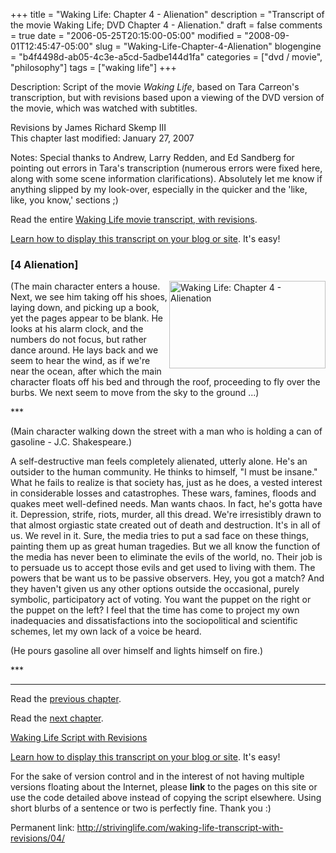 +++
title = "Waking Life: Chapter 4 - Alienation"
description = "Transcript of the movie Waking Life; DVD Chapter 4 - Alienation."
draft = false
comments = true
date = "2006-05-25T20:15:00-05:00"
modified = "2008-09-01T12:45:47-05:00"
slug = "Waking-Life-Chapter-4-Alienation"
blogengine = "b4f4498d-ab05-4c3e-a5cd-5adbe144d1fa"
categories = ["dvd / movie", "philosophy"]
tags = ["waking life"]
+++

<div class="WPArticleInfo">
<p>
Description: Script of the movie <em>Waking Life</em>, based on Tara Carreon&#39;s transcription, but with revisions based upon a viewing of the DVD version of the movie, which was watched with subtitles. 
</p>
<p>
Revisions by James Richard Skemp III<br />
This chapter last modified: January 27, 2007 
</p>
<p>
Notes: Special thanks to Andrew, Larry Redden, and Ed Sandberg for pointing out errors in Tara&#39;s transcription (numerous errors were fixed here, along with some scene information clarifications). Absolutely let me know if anything slipped by my look-over, especially in the quicker and the &#39;like, like, you know,&#39; sections ;) 
</p>
<p>
Read the entire <a href="/waking-life-transcript-with-revisions/">Waking Life movie transcript, with revisions</a>. 
</p>
<p>
<a href="/words/post/Display-parts-of-the-Waking-Life-Transcript-on-your-site.aspx">Learn how to display this transcript on your blog or site</a>. It&#39;s easy! 
</p>
</div>
<h3 class="waking_life_chapter">[<a id="four" name="four" title="four"></a>4 Alienation] </h3>
<p>
<a href="/files/images/WakingLife/WakingLife_04_1.jpg" onclick="window.open(this.href);return false;"><img src="/files/images/WakingLife/WakingLife_04_1_t.jpg" alt="Waking Life: Chapter 4 - Alienation" width="250" height="140" align="right" /></a>(The main character enters a house. Next, we see him taking off his shoes, laying down, and picking up a book, yet the pages appear to be blank. He looks at his alarm clock, and the numbers do not focus, but rather dance around. He lays back and we seem to hear the wind, as if we&#39;re near the ocean, after which the main character floats off his bed and through the roof, proceeding to fly over the burbs. We next seem to move from the sky to the ground ...) 
</p>
<p>
*** 
</p>
<p>
(Main character walking down the street with a man who is holding a can of gasoline - J.C. Shakespeare.)
</p>
<p>
A self-destructive man feels completely alienated, utterly alone. He&#39;s an outsider to the human community. He thinks to himself, &quot;I must be insane.&quot; What he fails to realize is that society has, just as he does, a vested interest in considerable losses and catastrophes. These wars, famines, floods and quakes meet well-defined needs. Man wants chaos. In fact, he&#39;s gotta have it. Depression, strife, riots, murder, all this dread. We&#39;re irresistibly drawn to that almost orgiastic state created out of death and destruction. It&#39;s in all of us. We revel in it. Sure, the media tries to put a sad face on these things, painting them up as great human tragedies. But we all know the function of the media has never been to eliminate the evils of the world, no. Their job is to persuade us to accept those evils and get used to living with them. The powers that be want us to be passive observers. Hey, you got a match? And they haven&#39;t given us any other options outside the occasional, purely symbolic, participatory act of voting. You want the puppet on the right or the puppet on the left? I feel that the time has come to project my own inadequacies and dissatisfactions into the sociopolitical and scientific schemes, let my own lack of a voice be heard. 
</p>
<p>
(He pours gasoline all over himself and lights himself on fire.) 
</p>
<p>
*** 
</p>
<hr />
<p>
Read the <a href="/waking-life-transcript-with-revisions/03/">previous chapter</a>. 
</p>
<p>
Read the <a href="/waking-life-transcript-with-revisions/05/">next chapter</a>. 
</p>
<p>
<a href="/waking-life-transcript-with-revisions/">Waking Life Script with Revisions</a> 
</p>
<div class="tip">
<p>
<a href="/words/post/Display-parts-of-the-Waking-Life-Transcript-on-your-site.aspx">Learn how to display this transcript on your blog or site</a>. It&#39;s easy! 
</p>
<p>
For the sake of version control and in the interest of not having multiple versions floating about the Internet, please <strong>link</strong> to the pages on this site or use the code detailed above instead of copying the script elsewhere. Using short blurbs of a sentence or two is perfectly fine. Thank you :) 
</p>
<p>
Permanent link: <a href="/waking-life-transcript-with-revisions/04/">http://strivinglife.com/waking-life-transcript-with-revisions/04/</a> 
</p>
</div>

